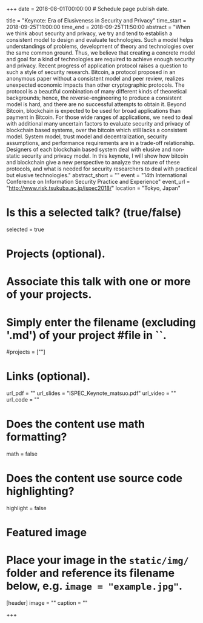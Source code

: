 +++
date = 2018-08-01T00:00:00  # Schedule page publish date.

title = "Keynote: Era of Elusiveness in Security and Privacy"
time_start = 2018-09-25T11:00:00
time_end = 2018-09-25T11:50:00
abstract = "When we think about security and privacy, we try and tend to establish a consistent model to design and evaluate technologies. Such a model helps understandings of problems, development of theory and technologies over the same common ground. Thus, we believe that creating a concrete model and goal for a kind of technologies are required to achieve enough security and privacy. Recent progress of application protocol raises a question to such a style of security research. Bitcoin, a protocol proposed in an anonymous paper without a consistent model and peer review, realizes unexpected economic impacts than other cryptographic protocols. The protocol is a beautiful combination of many different kinds of theoretical backgrounds; hence, the reverse-engineering to produce a consistent model is hard, and there are no successful attempts to obtain it. Beyond Bitcoin, blockchain is expected to be used for broad applications than payment in Bitcoin. For those wide ranges of applications, we need to deal with additional many uncertain factors to evaluate security and privacy of blockchain based systems, over the bitcoin which still lacks a consistent model. System model, trust model and decentralization, security assumptions, and performance requirements are in a trade-off relationship. Designers of each blockchain based system deal with elusive and non-static security and privacy model. In this keynote, I will show how bitcoin and blockchain give a new perspective to analyze the nature of these protocols, and what is needed for security researchers to deal with practical but elusive technologies."
abstract_short = ""
event = "14th International Conference on Information Security Practice and Experience"
event_url = "http://www.risk.tsukuba.ac.jp/ispec2018/"
location = "Tokyo, Japan"

# Is this a selected talk? (true/false)
selected = true

# Projects (optional).
#   Associate this talk with one or more of your projects.
#   Simply enter the filename (excluding '.md') of your project #file in ``.
#projects = [""]

# Links (optional).
url_pdf = ""
url_slides = "ISPEC_Keynote_matsuo.pdf"
url_video = ""
url_code = ""

# Does the content use math formatting?
math = false

# Does the content use source code highlighting?
highlight = false

# Featured image
# Place your image in the `static/img/` folder and reference its filename below, e.g. `image = "example.jpg"`.
[header]
image = ""
caption = ""

+++
